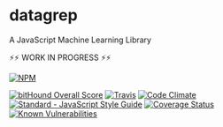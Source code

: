 # datagrep

A JavaScript Machine Learning Library

&#x26A1;&#x26A1; WORK IN PROGRESS &#x26A1;&#x26A1;

[![NPM](https://nodei.co/npm/datagrep.png?downloads=true&downloadRank=true&stars=true)](https://nodei.co/npm/datagrep/)

[![bitHound Overall Score](https://www.bithound.io/github/mjschock/datagrep/badges/score.svg)](https://www.bithound.io/github/mjschock/datagrep)
[![Travis](https://travis-ci.org/mjschock/datagrep.svg)](https://travis-ci.org/mjschock/datagrep)
[![Code Climate](https://codeclimate.com/github/mjschock/datagrep/badges/gpa.svg)](https://codeclimate.com/github/mjschock/datagrep)
[![Standard - JavaScript Style Guide](https://img.shields.io/badge/code%20style-standard-brightgreen.svg)](http://standardjs.com)
[![Coverage Status](https://coveralls.io/repos/github/mjschock/datagrep/badge.svg)](https://coveralls.io/github/mjschock/datagrep)
[![Known Vulnerabilities](https://snyk.io/test/github/mjschock/datagrep/badge.svg)](https://snyk.io/test/github/mjschock/datagrep)